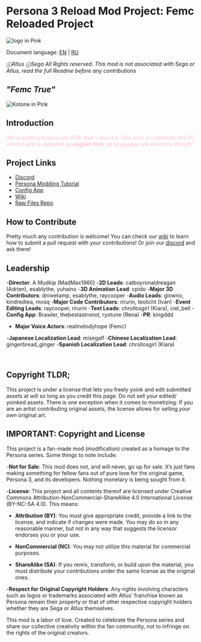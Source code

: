 # Persona 3 Reload Mod Project: Femc Reloaded Project

![logo in Pink](img/readmelogo.png)

Document language: [EN](README.md) | [RU](README.ru.md)

_ⓒAtlus ⓒSega All Rights reserved. This mod is not associated with Sega or Atlus, read the full Readme before any contributions_

## _"Femc True"_
![Kotone in Pink](img/readmeimg.png)

## Introduction
<foo style="color:pink;">We're putting Kotone into P3R, that's about it. This mod is crafted for the PC version and is available as **english first**, all languages are welcome though!</foo>

## Project Links
- [Discord](https://discord.gg/femc)
- [Persona Modding Tutorial](https://gamebanana.com/tuts/17156)
- [Config App](https://github.com/MadMax1960/Femc-Config-Adjuster/releases)
- [Wiki](https://github.com/MadMax1960/Femc-Reloaded-Project/wiki)
- [Raw Files Repo](https://github.com/MadMax1960/Femc-Reloaded-Raw-Files)

## How to Contribute
Pretty much any contribution is welcome! You can check our [wiki](https://github.com/MadMax1960/Femc-Reloaded-Project/wiki) to learn how to submit a pull request with your contributions! Or join our [discord](https://discord.gg/femc) and ask there!

## Leadership
-**Director**: A Mudkip (MadMax1960)
-**2D Leads**: catboyronaldreagan (Adrien), esablythe, yuhaino
-**3D Animation Lead**: cpido
-**Major 3D Contributors**: dniwetamp, esablythe, raycooper
-**Audio Leads**: giowno, kindredtea, mosq
-**Major Code Contributors**: rirurin, teolicht (Iván)
-**Event Editing Leads**: raycooper, rirurin 
-**Text Leads**: chrollosgirl (Kiara), ciel_bell 
-**Config App**: Brawler, thebestastronot, ryotune (Rena)
-**PR**: kingddd

- **Major Voice Actors**: realmelodyhope (Femc)

-**Japanese Localization Lead**: misegalf
-**Chinese Localization Lead**: gingerbread_ginger
-**Spanish Localization Lead**: chrollosgirl (Kiara)

<br/>

## Copyright TLDR; 

This project is under a license that lets you freely yoink and edit submitted assets at will so long as you credit this page. Do not sell your edited/ yoinked assets. There is one exception when it comes to monetizing: If you are an artist contributing original assets, the license allows for selling *your own* original art.

## IMPORTANT: Copyright and License

This project is a fan-made mod (modification) created as a homage to the Persona series. Some things to note include:

-**Not for Sale**: This mod does not, and will never, go up for sale. It’s just fans making something for fellow fans out of pure love for the original game, Persona 3, and its developers. Nothing monetary is being sought from it.

-**License**: This project and all contents thereof are licensed under Creative Commons Attribution-NonCommercial-ShareAlike 4.0 International License (BY-NC-SA 4.0). This means:

- **Attribution (BY)**: You must give appropriate credit, provide a link to the license, and indicate if changes were made. You may do so in any reasonable manner, but not in any way that suggests the licensor endorses you or your use.

- **NonCommercial (NC)**: You may not utilize this material for commercial purposes.

- **ShareAlike (SA)**: If you remix, transform, or build upon the material, you must distribute your contributions under the same license as the original ones.

-**Respect for Original Copyright Holders**: Any rights involving characters such as logos or trademarks associated with Atlus' franchise known as Persona remain their property or that of other respective copyright holders whether they are Sega or Atlus themselves.

This mod is a labor of love. Created to celebrate the Persona series and share our collective creativity within the fan community, not to infringe on the rights of the original creators.
